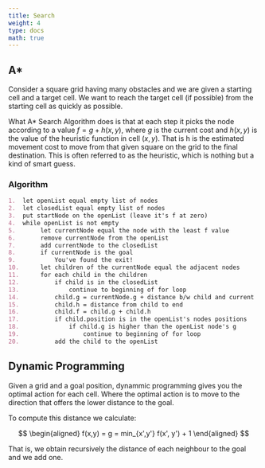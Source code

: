 ```yaml
---
title: Search
weight: 4
type: docs
math: true
---
```


## A\*

Consider a square grid having many obstacles and we are given a starting cell and a target cell. We want to reach the target cell (if possible) from the starting cell as quickly as possible.

What A\* Search Algorithm does is that at each step it picks the node according to a value $f = g + h(x,y)$, where $g$ is the current cost and $h(x,y)$ is the value of the heuristic function in cell $(x,y)$. That is h is the estimated movement cost to move from that given square on the grid to the final destination. This is often referred to as the heuristic, which is nothing but a kind of smart guess.

### Algorithm

```markdown
1.  let openList equal empty list of nodes
2.  let closedList equal empty list of nodes
3.  put startNode on the openList (leave it's f at zero)
4.  while openList is not empty
5.       let currentNode equal the node with the least f value
6.       remove currentNode from the openList
7.       add currentNode to the closedList
8.       if currentNode is the goal
9.           You've found the exit!
10.      let children of the currentNode equal the adjacent nodes
11.      for each child in the children
12.          if child is in the closedList
13.              continue to beginning of for loop
14.          child.g = currentNode.g + distance b/w child and current
15.          child.h = distance from child to end
16.          child.f = child.g + child.h
17.          if child.position is in the openList's nodes positions
18.              if child.g is higher than the openList node's g
19.                  continue to beginning of for loop
20.          add the child to the openList
```

## Dynamic Programming

Given a grid and a goal position, dynammic programming gives you the optimal action for each cell. Where the optimal action is to move to the direction that offers the lower distance to the goal.

To compute this distance we calculate:

$$
\begin{aligned}
f(x,y) = g = min_{x',y'} f(x', y') + 1
\end{aligned}
$$

That is, we obtain recursively the distance of each neighbour to the goal and we add one.
